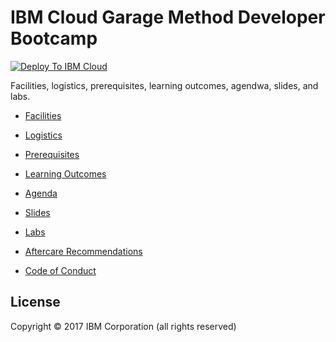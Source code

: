# IBM Cloud Garage Method Developer Bootcamp

[![Deploy To IBM Cloud](https://console.ng.bluemix.net/devops/graphics/create_toolchain_button.png)](https://console.ng.bluemix.net/devops/setup/deploy/?repository=https://github.com/lsteck/ibm-cloud-garage-developer-bootcamp)

Facilities, logistics, prerequisites, learning outcomes, agendwa, slides, and labs.

* [Facilities](01-facilities.md)

* [Logistics](02-logistics.md)

* [Prerequisites](03-prerequisites.md)

* [Learning Outcomes](04-learning-outcomes.md)

* [Agenda](05-agenda.md)

* [Slides](https://oneibmcloud.github.io/ibm-cloud-garage-developer-bootcamp/)

* [Labs](https://github.com/wpannell/ibm-cloud-garage-method-developer-bootcamp/tree/integration)

* [Aftercare Recommendations](06-recommendations-for-aftercare.md)

* [Code of Conduct](07-code-of-conduct.md)


## License

Copyright © 2017 IBM Corporation (all rights reserved)
